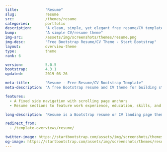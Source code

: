 ```yaml
---
title:            "Resume"
slug:             resume
src:              /themes/resume
categories:       portfolio
description:      "A clean, simple, yet elegant free resume/CV template for Bootstrap 4"
bump:             "A simple CV/resume theme"
img-src:          /assets/img/screenshots/themes/resume.png
img-desc:         "Free Bootstrap Resume/CV Theme - Start Bootstrap"
layout:           overview-theme
type:             theme
rank: 6

version:          5.0.5
bootstrap:        4.3.1
updated:          2019-03-26

meta-title:       "Resume - Free Resume/CV Bootstrap Template"
meta-description: "A free Bootstrap resume and CV theme for building stylish webpages. All Start Bootstrap templates are free to download and open source."

features:
  - A fixed side navigation with scrolling page anchors
  - Resume sections to feature work experience, education, skills, and more!

long-description: "Resume is a Bootstrap resume or CV landing page theme to help you beautifully create easy to use, stylish resume websites!"

redirect_from:
  - /template-overviews/resume/

twitter-image: https://startbootstrap.com/assets/img/screenshots/themes/twitter/resume.png
og-image: https://startbootstrap.com/assets/img/screenshots/themes/resume.png
---
```

